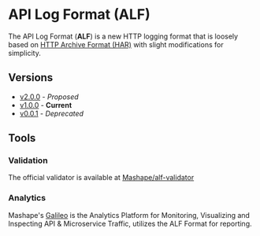 # API Log Format (ALF)

The API Log Format (**ALF**) is a new HTTP logging format that is loosely based on [HTTP Archive Format (HAR)][har-spec] with slight modifications for simplicity.

## Versions

- [v2.0.0](versions/2.0.0.md) - *Proposed*
- [v1.0.0](versions/1.0.0.md) - **Current**
- [v0.0.1](versions/0.0.1.md) - *Deprecated*

## Tools

### Validation

The official validator is available at [Mashape/alf-validator][alf-validator]

### Analytics

Mashape's [Galileo][galileo] is the Analytics Platform for Monitoring, Visualizing and Inspecting API & Microservice Traffic, utilizes the ALF Format for reporting.

[alf-validator]: https://github.com/Mashape/alf-validator "Official Validator"
[har-spec]: http://www.softwareishard.com/blog/har-12-spec/ "Har Specification"
[galileo]: https://getgalileo.io/ "Galileo"
